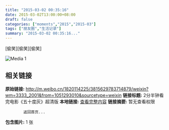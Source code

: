 ```yaml
---
title: "2015-03-02 00:35:16"
date: 2015-03-02T13:00:00+08:00
draft: false
categories: ["moments","2015","2015-03"]
tags: ["朋友圈","生活记录"]
summary: "2015-03-02 00:35:16..."
---
```


[偷笑][偷笑][偷笑]

![Media 1](/Moments/photos/2015-03-02/201503020035160.jpg)

## 相关链接

**原始链接:** http://m.weibo.cn/1820114225/3815629783714879/weixin?wm=3333_2001&from=1051293010&sourcetype=weixin
**链接标题:** 2分半钟看完电影《五十度灰》超清版
**本地链接:** [查看完整内容](/link_content/2015/03/2015-03-02-3/link_content/)
**链接摘要:** 暂无查看权限
    
            返回首页...
**包含图片:** 1 张

